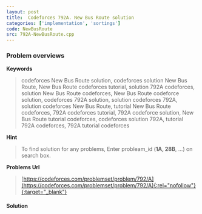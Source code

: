 ```yaml
---
layout: post
title:  Codeforces 792A. New Bus Route solution
categories: ['implementation', 'sortings']
code: NewBusRoute
src: 792A-NewBusRoute.cpp
---
```

### **Problem overviews**

**Keywords**
> codeforces New Bus Route solution, codeforces solution New Bus Route, New Bus Route codeforces tutorial, solution 792A codeforces, solution New Bus Route codeforces, New Bus Route codeforce solution, codeforces 792A solution, solution codeforces 792A, solution codeforces New Bus Route, tutorial New Bus Route codeforces, 792A codeforces tutorial, 792A codeforce solution, New Bus Route tutorial codeforces, codeforces solution 792A, tutorial 792A codeforces, 792A tutorial codeforces

**Hint**
> To find solution for any problems, Enter probleam_id (**1A, 28B**, ...) on search box. 

**Problems Url**
> [https://codeforces.com/problemset/problem/792/A](https://codeforces.com/problemset/problem/792/A){:rel="nofollow"}{:target="_blank"}

#### **Solution**



